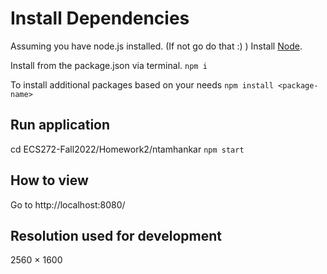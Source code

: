 
# Install Dependencies
Assuming you have node.js installed. (If not go do that :) )
Install [Node](https://nodejs.org/en/).

Install from the package.json via terminal.
`npm i`

To install additional packages based on your needs
`npm install <package-name>`

## Run application
cd ECS272-Fall2022/Homework2/ntamhankar
`npm start`

## How to view
Go to http://localhost:8080/

## Resolution used for development
2560 × 1600

